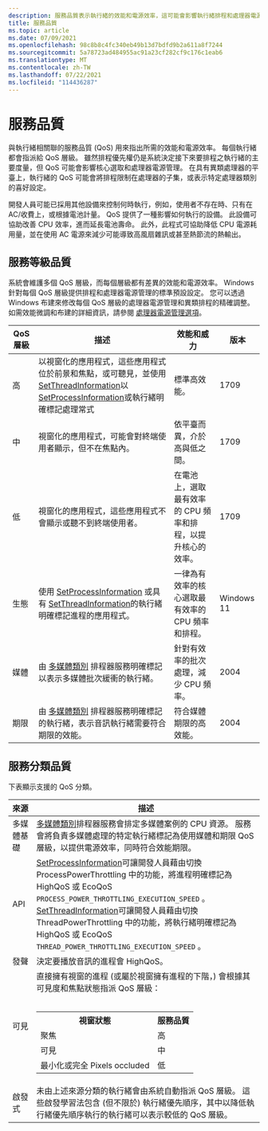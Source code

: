 ```yaml
---
description: 服務品質表示執行緒的效能和電源效率，這可能會影響執行緒排程和處理器電源管理。
title: 服務品質
ms.topic: article
ms.date: 07/09/2021
ms.openlocfilehash: 98c8b8c4fc340eb49b13d7bdfd9b2a611a8f7244
ms.sourcegitcommit: 5a78723ad484955ac91a23cf282cf9c176c1eab6
ms.translationtype: MT
ms.contentlocale: zh-TW
ms.lasthandoff: 07/22/2021
ms.locfileid: "114436287"
---
```

# <a name="quality-of-service"></a>服務品質

與執行緒相關聯的服務品質 (QoS) 用來指出所需的效能和電源效率。 每個執行緒都會指派給 QoS 層級。 雖然排程優先權仍是系統決定接下來要排程之執行緒的主要度量，但 QoS 可能會影響核心選取和處理器電源管理。 在具有異類處理器的平臺上，執行緒的 QoS 可能會將排程限制在處理器的子集，或表示特定處理器類別的喜好設定。

開發人員可能已採用其他設備來控制何時執行，例如，使用者不存在時、只有在 AC/收費上，或根據電池計量。 QoS 提供了一種影響如何執行的設備。 此設備可協助改善 CPU 效率，進而延長電池壽命。 此外，此程式可協助降低 CPU 電源耗用量，並在使用 AC 電源來減少可能導致高風扇雜訊或甚至熱節流的熱輸出。

## <a name="quality-of-service-levels"></a>服務等級品質

系統會維護多個 QoS 層級，而每個層級都有差異的效能和電源效率。 Windows 針對每個 QoS 層級提供排程和處理器電源管理的標準預設設定。 您可以透過 Windows 布建來修改每個 QoS 層級的處理器電源管理和異類排程的精確調整。 如需效能微調和布建的詳細資訊，請參閱 [處理器電源管理選項](/windows-hardware/customize/power-settings/configure-processor-power-management-options)。

| QoS 層級 | 描述|效能和威力 | 版本 |
| --- | --- | --- | --- |
| 高 | 以視窗化的應用程式，這些應用程式位於前景和焦點，或可聽見，並使用[SetThreadInformation](/windows/win32/api/processthreadsapi/nf-processthreadsapi-setthreadinformation)以[SetProcessInformation](/windows/desktop/api/processthreadsapi/nf-processthreadsapi-setprocessinformation)或執行緒明確標記處理常式 | 標準高效能。 |1709 |
| 中 | 視窗化的應用程式，可能會對終端使用者顯示，但不在焦點內。 | 依平臺而異，介於高與低之間。 | 1709 |
| 低 | 視窗化的應用程式，這些應用程式不會顯示或聽不到終端使用者。 | 在電池上，選取最有效率的 CPU 頻率和排程，以提升核心的效率。 | 1709 |
| 生態 | 使用 [SetProcessInformation](/windows/desktop/api/processthreadsapi/nf-processthreadsapi-setprocessinformation) 或具有 [SetThreadInformation](/windows/win32/api/processthreadsapi/nf-processthreadsapi-setthreadinformation)的執行緒明確標記進程的應用程式。 | 一律為有效率的核心選取最有效率的 CPU 頻率和排程。 | Windows 11 |
| 媒體 | 由 [多媒體類別](/windows/desktop/procthread/multimedia-class-scheduler-service) 排程器服務明確標記以表示多媒體批次緩衝的執行緒。 | 針對有效率的批次處理，減少 CPU 頻率。 | 2004 |
| 期限 | 由 [多媒體類別](/windows/desktop/procthread/multimedia-class-scheduler-service) 排程器服務明確標記的執行緒，表示音訊執行緒需要符合期限的效能。 | 符合媒體期限的高效能。 | 2004 |

## <a name="quality-of-service-classification"></a>服務分類品質

下表顯示支援的 QoS 分類。

| 來源 | 描述 |
| --- | --- |
| 多媒體基礎 | [多媒體類別](/windows/desktop/procthread/multimedia-class-scheduler-service)排程器服務會排定多媒體案例的 CPU 資源。 服務會將負責多媒體處理的特定執行緒標記為使用媒體和期限 QoS 層級，以提供電源效率，同時符合效能期限。  |
| API | [SetProcessInformation](/windows/desktop/api/processthreadsapi/nf-processthreadsapi-setprocessinformation)可讓開發人員藉由切換 ProcessPowerThrottling 中的功能，將進程明確標記為 HighQoS 或 EcoQoS `PROCESS_POWER_THROTTLING_EXECUTION_SPEED` 。 </br>[SetThreadInformation](/windows/desktop/api/processthreadsapi/nf-processthreadsapi-setprocessinformation)可讓開發人員藉由切換 ThreadPowerThrottling 中的功能，將執行緒明確標記為 HighQoS 或 EcoQoS `THREAD_POWER_THROTTLING_EXECUTION_SPEED` 。   |
| 發聲 | 決定要播放音訊的進程會 HighQoS。 |
| 可見 | 直接擁有視窗的進程 (或屬於視窗擁有進程的下階，) 會根據其可見度和焦點狀態指派 QoS 層級：</br></br><table><tr><th>視窗狀態</th><th>服務品質</th></tr><tr><td>聚焦</td><td>高</td></tr><tr><td>可見</td><td>中</td></tr><tr><td>最小化或完全 Pixels occluded</td><td>低</td></tr></table> |
| 啟發式 | 未由上述來源分類的執行緒會由系統自動指派 QoS 層級。 這些啟發學習法包含 (但不限於) 執行緒優先順序，其中以降低執行緒優先順序執行的執行緒可以表示較低的 QoS 層級。 |
